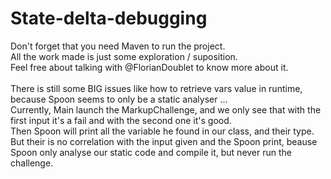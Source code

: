 # State-delta-debugging
Don't forget that you need Maven to run the project.<br />
All the work made is just some exploration / suposition.<br />
Feel free about talking with @FlorianDoublet to know more about it.
<br />
<br />
There is still some BIG issues like how to retrieve vars value in runtime, because Spoon seems to only be a static analyser ... <br />
Currently, Main launch the MarkupChallenge, and we only see that with the first input it's a fail and with the second one it's good.
<br />Then Spoon will print all the variable he found in our class, and their type. But their is no correlation with the input given and the Spoon print, beause Spoon only analyse our static code and compile it, but never run the challenge.
